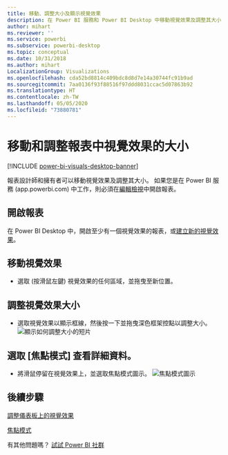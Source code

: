 ```yaml
---
title: 移動、調整大小及顯示視覺效果
description: 在 Power BI 服務和 Power BI Desktop 中移動視覺效果及調整其大小
author: mihart
ms.reviewer: ''
ms.service: powerbi
ms.subservice: powerbi-desktop
ms.topic: conceptual
ms.date: 10/31/2018
ms.author: mihart
LocalizationGroup: Visualizations
ms.openlocfilehash: cda52bd8814c409bdc8d8d7e14a30744fc91b9ad
ms.sourcegitcommit: 7aa0136f93f88516f97ddd8031ccac5d07863b92
ms.translationtype: HT
ms.contentlocale: zh-TW
ms.lasthandoff: 05/05/2020
ms.locfileid: "73880781"
---
```

# <a name="move-and-resize-a-visualization-in-a-report"></a>移動和調整報表中視覺效果的大小

[!INCLUDE [power-bi-visuals-desktop-banner](../includes/power-bi-visuals-desktop-banner.md)]

報表設計師和擁有者可以移動視覺效果及調整其大小。 如果您是在 Power BI 服務 (app.powerbi.com) 中工作，則必須在[編輯檢視](../service-interact-with-a-report-in-editing-view.md)中開啟報表。 

## <a name="open-the-report"></a>開啟報表
在 Power BI Desktop 中，開啟至少有一個視覺效果的報表，或[建立新的視覺效果](power-bi-report-add-visualizations-i.md)。 

## <a name="move-the-visualization"></a>移動視覺效果
* 選取 (按滑鼠左鍵) 視覺效果的任何區域，並拖曳至新位置。

## <a name="resize-the-visualization"></a>調整視覺效果大小
* 選取視覺效果以顯示框線，然後按一下並拖曳深色框架控點以調整大小。  
  ![顯示如何調整大小的短片](media/power-bi-visualization-move-and-resize/untitled.gif)

## <a name="select-focus-mode-to-see-more-detail"></a>選取 [焦點模式] 查看詳細資料。
* 將滑鼠停留在視覺效果上，並選取焦點模式圖示。
  ![焦點模式圖示](media/power-bi-visualization-move-and-resize/pbi_popouticon.jpg)

## <a name="next-steps"></a>後續步驟
[調整儀表板上的視覺效果](../service-dashboard-edit-tile.md)  

[焦點模式](../consumer/end-user-focus.md)

有其他問題嗎？ [試試 Power BI 社群](https://community.powerbi.com/)